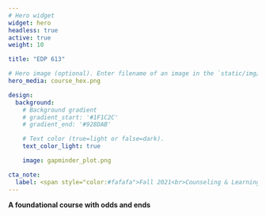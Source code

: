 ```yaml
---
# Hero widget
widget: hero
headless: true
active: true
weight: 10

title: "EDP 613"

# Hero image (optional). Enter filename of an image in the `static/img/` folder.
hero_media: course_hex.png

design:
  background:
    # Background gradient
    # gradient_start: '#1F1C2C'
    # gradient_end: '#928DAB'

    # Text color (true=light or false=dark).
    text_color_light: true

    image: gapminder_plot.png

cta_note:
  label: <span style="color:#fafafa">Fall 2021<br>Counseling & Learning Sciences<br>West Virginia University</span>
---
```


**A foundational course with odds and ends**
